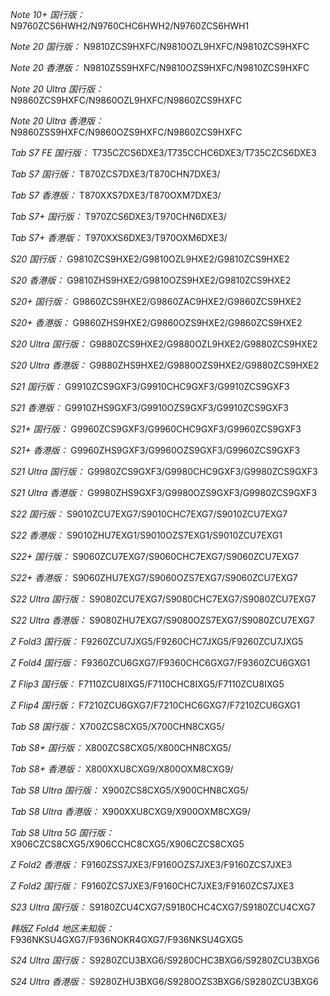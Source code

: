 *Note 10+ 国行版：*
N9760ZCS6HWH2/N9760CHC6HWH2/N9760ZCS6HWH1

*Note 20 国行版：*
N9810ZCS9HXFC/N9810OZL9HXFC/N9810ZCS9HXFC

*Note 20 香港版：*
N9810ZSS9HXFC/N9810OZS9HXFC/N9810ZCS9HXFC

*Note 20 Ultra 国行版：*
N9860ZCS9HXFC/N9860OZL9HXFC/N9860ZCS9HXFC

*Note 20 Ultra 香港版：*
N9860ZSS9HXFC/N9860OZS9HXFC/N9860ZCS9HXFC

*Tab S7 FE 国行版：*
T735CZCS6DXE3/T735CCHC6DXE3/T735CZCS6DXE3

*Tab S7 国行版：*
T870ZCS7DXE3/T870CHN7DXE3/

*Tab S7 香港版：*
T870XXS7DXE3/T870OXM7DXE3/

*Tab S7+ 国行版：*
T970ZCS6DXE3/T970CHN6DXE3/

*Tab S7+ 香港版：*
T970XXS6DXE3/T970OXM6DXE3/

*S20 国行版：*
G9810ZCS9HXE2/G9810OZL9HXE2/G9810ZCS9HXE2

*S20 香港版：*
G9810ZHS9HXE2/G9810OZS9HXE2/G9810ZCS9HXE2

*S20+ 国行版：*
G9860ZCS9HXE2/G9860ZAC9HXE2/G9860ZCS9HXE2

*S20+ 香港版：*
G9860ZHS9HXE2/G9860OZS9HXE2/G9860ZCS9HXE2

*S20 Ultra 国行版：*
G9880ZCS9HXE2/G9880OZL9HXE2/G9880ZCS9HXE2

*S20 Ultra 香港版：*
G9880ZHS9HXE2/G9880OZS9HXE2/G9880ZCS9HXE2

*S21 国行版：*
G9910ZCS9GXF3/G9910CHC9GXF3/G9910ZCS9GXF3

*S21 香港版：*
G9910ZHS9GXF3/G9910OZS9GXF3/G9910ZCS9GXF3

*S21+ 国行版：*
G9960ZCS9GXF3/G9960CHC9GXF3/G9960ZCS9GXF3

*S21+ 香港版：*
G9960ZHS9GXF3/G9960OZS9GXF3/G9960ZCS9GXF3

*S21 Ultra 国行版：*
G9980ZCS9GXF3/G9980CHC9GXF3/G9980ZCS9GXF3

*S21 Ultra 香港版：*
G9980ZHS9GXF3/G9980OZS9GXF3/G9980ZCS9GXF3

*S22 国行版：*
S9010ZCU7EXG7/S9010CHC7EXG7/S9010ZCU7EXG7

*S22 香港版：*
S9010ZHU7EXG1/S9010OZS7EXG1/S9010ZCU7EXG1

*S22+ 国行版：*
S9060ZCU7EXG7/S9060CHC7EXG7/S9060ZCU7EXG7

*S22+ 香港版：*
S9060ZHU7EXG7/S9060OZS7EXG7/S9060ZCU7EXG7

*S22 Ultra 国行版：*
S9080ZCU7EXG7/S9080CHC7EXG7/S9080ZCU7EXG7

*S22 Ultra 香港版：*
S9080ZHU7EXG7/S9080OZS7EXG7/S9080ZCU7EXG7

*Z Fold3 国行版：*
F9260ZCU7JXG5/F9260CHC7JXG5/F9260ZCU7JXG5

*Z Fold4 国行版：*
F9360ZCU6GXG7/F9360CHC6GXG7/F9360ZCU6GXG1

*Z Flip3 国行版：*
F7110ZCU8IXG5/F7110CHC8IXG5/F7110ZCU8IXG5

*Z Flip4 国行版：*
F7210ZCU6GXG7/F7210CHC6GXG7/F7210ZCU6GXG1

*Tab S8 国行版：*
X700ZCS8CXG5/X700CHN8CXG5/

*Tab S8+ 国行版：*
X800ZCS8CXG5/X800CHN8CXG5/

*Tab S8+ 香港版：*
X800XXU8CXG9/X800OXM8CXG9/

*Tab S8 Ultra 国行版：*
X900ZCS8CXG5/X900CHN8CXG5/

*Tab S8 Ultra 香港版：*
X900XXU8CXG9/X900OXM8CXG9/

*Tab S8 Ultra 5G 国行版：*
X906CZCS8CXG5/X906CCHC8CXG5/X906CZCS8CXG5

*Z Fold2 香港版：*
F9160ZSS7JXE3/F9160OZS7JXE3/F9160ZCS7JXE3

*Z Fold2 国行版：*
F9160ZCS7JXE3/F9160CHC7JXE3/F9160ZCS7JXE3

*S23 Ultra 国行版：*
S9180ZCU4CXG7/S9180CHC4CXG7/S9180ZCU4CXG7

*韩版Z Fold4 地区未知版：*
F936NKSU4GXG7/F936NOKR4GXG7/F936NKSU4GXG5

*S24 Ultra 国行版：*
S9280ZCU3BXG6/S9280CHC3BXG6/S9280ZCU3BXG6

*S24 Ultra 香港版：*
S9280ZHU3BXG6/S9280OZS3BXG6/S9280ZCU3BXG6

